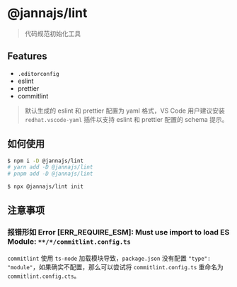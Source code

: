 # @jannajs/lint

> 代码规范初始化工具

## Features

- `.editorconfig`
- eslint
- prettier
- commitlint

> 默认生成的 eslint 和 prettier 配置为 yaml 格式，VS Code 用户建议安装 `redhat.vscode-yaml` 插件以支持 eslint 和 prettier 配置的 schema 提示。

## 如何使用

```sh
$ npm i -D @jannajs/lint
# yarn add -D @jannajs/lint
# pnpm add -D @jannajs/lint

$ npx @jannajs/lint init
```

## 注意事项

### 报错形如 Error [ERR_REQUIRE_ESM]: Must use import to load ES Module: `**/*/commitlint.config.ts`

`commitlint` 使用 `ts-node` 加载模块导致，`package.json` 没有配置 `"type": "module"`，如果确实不配置，那么可以尝试将 `commitlint.config.ts` 重命名为 `commitlint.config.cts`。
